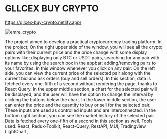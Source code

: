 # GLLCEX BUY CRYPTO
https://gllcex-buy-crypto.netlify.app/

![emre_crypto](https://github.com/emregllce/gllcex-buy-crypto/assets/93918344/5c48b068-b7c6-4b7a-b53d-7c1c198de394)

The project aimed to develop a practical cryptocurrency trading platform. In the project;
	On the right upper side of the window, you will see all the crypto pairs with their current price and the price change with some display options like; displaying only BTC or USDT pairs, searching for any pair with its name by using the search box in the appbar; adding/removing pairs to your favorites. In this window whenever you click on any pair:
	On the left side, you can view the current price of the selected pair along with the current bid and ask orders (buy and sell orders). In this section, data is fetched every one-fifth of a second without rendering the       page, thanks to React Query.
	In the upper middle section, a chart for the selected pair will be displayed, and the user will have the option to change the interval by clicking the buttons below the chart.
	In the lower middle section, the user can enter the price and the quantity to buy or sell for the selected pair. These inputs are used as controlled inputs and are interconnected.
	In the bottom right section, you can see the market history of the selected pair. Data is fetched every one-fifth of a second in this section as well.
	Tools used: React, Redux-Toolkit, React-Query, RestAPI, MUI, Tradingview LightChart, 


